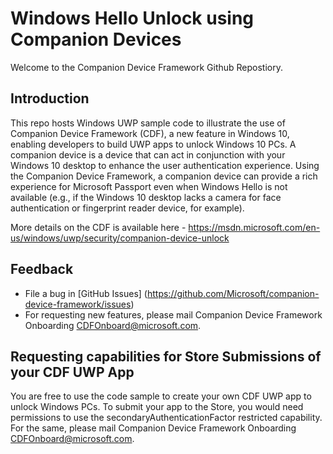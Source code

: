 # Windows Hello Unlock using Companion Devices

Welcome to the Companion Device Framework Github Repostiory. 

## Introduction

This repo hosts Windows UWP sample code to illustrate the use of Companion Device Framework (CDF), a new feature in Windows 10, enabling developers to build UWP apps to unlock Windows 10 PCs. A companion device is a device that can act in conjunction with your Windows 10 desktop to enhance the user authentication experience. Using the Companion Device Framework, a companion device can provide a rich experience for Microsoft Passport even when Windows Hello is not available (e.g., if the Windows 10 desktop lacks a camera for face authentication or fingerprint reader device, for example).

More details on the CDF is available here - https://msdn.microsoft.com/en-us/windows/uwp/security/companion-device-unlock

## Feedback

- File a bug in [GitHub Issues] (https://github.com/Microsoft/companion-device-framework/issues)
- For requesting new features, please mail Companion Device Framework Onboarding <CDFOnboard@microsoft.com>.


## Requesting capabilities for Store Submissions of your CDF UWP App

You are free to use the code sample to create your own CDF UWP app to unlock Windows PCs.  To submit your app to the Store, you would need permissions to use the secondaryAuthenticationFactor restricted capability.    For the same, please mail Companion Device Framework Onboarding <CDFOnboard@microsoft.com>.


